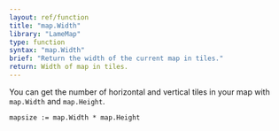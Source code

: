 ```yaml
---
layout: ref/function
title: "map.Width"
library: "LameMap"
type: function
syntax: "map.Width"
brief: "Return the width of the current map in tiles."
return: Width of map in tiles.
---
```


You can get the number of horizontal and vertical tiles in your map with `map.Width` and `map.Height`.

```
mapsize := map.Width * map.Height
```


